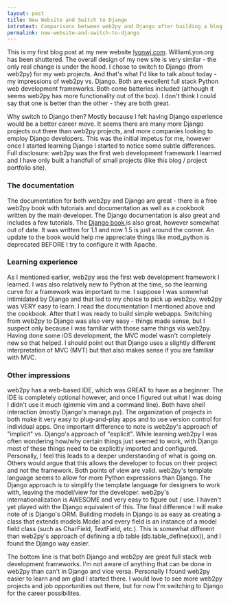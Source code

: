 ```yaml
---
layout: post
title: New Website and Switch to Django
introtext: Comparisons between web2py and Django after building a blog app in both
permalink: new-website-and-switch-to-django
---
```


<p>This is my first blog post at my new website <a href="http://www.lyonwj.com/">lyonwj.com</a>. WilliamLyon.org has been shuttered. The overall design of my new site is very similar - the only real change is under the hood. I chose to switch to Django (from web2py) for my web projects. And that's what I'd like to talk about today - my impressions of web2py vs. Django. Both are excellent full stack Python web development frameworks. Both come batteries included (although it seems web2py has more functionality out of the box). I don't think I could say that one is better than the other - they are both great. </p>

<p>Why switch to Django then? Mostly because I felt having Django experience would be a better career move. It seems there are many more Django projects out there than web2py projects, and more companies looking to employ Django developers. This was the initial impetus for me, however once I started learning Django I started to notice some subtle differences. Full disclosure: web2py was the first web development framework I learned and I have only built a handfull of small projects (like this blog / project portfolio site). </p>
<h3>The documentation</h3>
<p>The documentation for both web2py and Django are great - there is a free web2py book with tutorials and documentation as well as a cookbook written by the main developer.  The Django documentation is also great and includes a few tutorials. The <a href="http://www.djangobook.com/en/2.0/index.html">Django book </a> is also great, however somewhat out of date. It was written for 1.1 and now 1.5 is just around the corner. An update to the book would help me appreciate things like mod_python is deprecated BEFORE I try to configure it with Apache.</p>
<h3>Learning experience</h3>
<p>As I mentioned earlier, web2py was the first web development framework I learned. I was also relatively new to Python at the time, so the learning curve for a framework was important to me. I suppose I was somewhat intimidated by Django and that led to my choice to pick up web2py. web2py was VERY easy to learn. I read the documentation I mentioned above and the cookbook. After that I was ready to build simple webapps. Switching from web2py to Django was also very easy - things made sense, but I suspect only because I was familiar with those same things via web2py. Having done some iOS development, the MVC model wasn't completely new so that helped. I should point out that Django uses a slightly different interpretation of MVC (MVT) but that also makes sense if you are familiar with MVC.</p>
<h3>Other impressions</h3>
<p>web2py has a web-based IDE, which was GREAT to have as a beginner. The IDE is completely optional however, and once I figured out what I was doing I didn't use it much (gimmie vim and a command line). Both have shell interaction (mostly Django's manage.py). The organization of projects in both make it very easy to plug-and-play apps and to use version control for individual apps. One important difference to note is web2py's approach of "implicit" vs. Django's approach of "explicit". While learning web2py I was often wondering how/why certain things just seemed to work, with Django most of these things need to be explicitly imported and configured. Personally, I feel this leads to a deeper understanding of what is going on. Others would argue that this allows the developer to focus on their project and not the framework. Both points of view are valid. web2py's template language seems to allow for more Python expressions than Django. The Django approach is to simplify the template language for designers to work with, leaving the model/view for the developer. web2py's internationalization is AWESOME and very easy to figure out / use. I haven't yet played with the Django equivalent of this. The final difference I will make note of is Django's ORM. Building models in Django is as easy as creating a class that extends models.Model and every field is an instance of a model field class (such as CharField, TextField, etc.). This is somewhat different than web2py's approach of defining a db table (db.table_define(xxx)), and I found the Django way easier. </p>
<p>The bottom line is that both Django and web2py are great full stack web development frameworks. I'm not aware of anything that can be done in web2py than can't in Django and vice versa. Personally I found web2py easier to learn and am glad I started there. I would love to see more web2py projects and job opportunities out there, but for now I'm switching to Django for the career possibilites.

